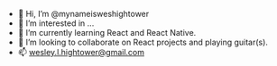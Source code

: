 - 👋 Hi, I’m @mynameisweshightower
- 👀 I’m interested in ...
- 🌱 I’m currently learning React and React Native.
- 💞️ I’m looking to collaborate on React projects and playing guitar(s).
- 📫 wesley.l.hightower@gmail.com

<!---
mynameisweshightower/mynameisweshightower is a ✨ special ✨ repository because its `README.md` (this file) appears on your GitHub profile.
You can click the Preview link to take a look at your changes.
--->
